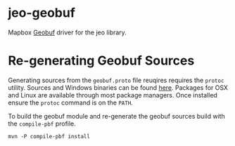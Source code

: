 # jeo-geobuf

Mapbox [Geobuf](https://github.com/mapbox/geobuf/) driver for the jeo library.

# Re-generating Geobuf Sources

Generating sources from the `geobuf.proto` file reuqires requires the `protoc` 
utility. Sources and Windows binaries can be found 
[here](https://code.google.com/p/protobuf/downloads/list). Packages for OSX and
Linux are available through most package managers. Once installed ensure 
the `protoc` command is on the `PATH`. 

To build the geobuf module and re-generate the geobuf sources build with the 
`compile-pbf` profile.

    mvn -P compile-pbf install
